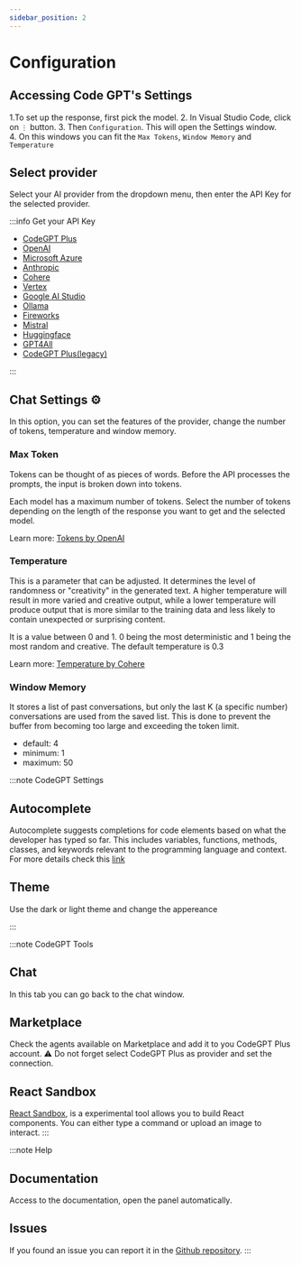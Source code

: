 ```yaml
---
sidebar_position: 2
---
```


# Configuration

## Accessing Code GPT's Settings
1.To set up the response, first pick the model.
2. In Visual Studio Code, click on `⋮` button.
3. Then `Configuration`. This will open the Settings window.  
4. On this windows you can fit the `Max Tokens`, `Window Memory` and `Temperature`

## Select provider

Select your AI provider from the dropdown menu, then enter the API Key for the selected provider.

:::info Get your API Key

- [CodeGPT Plus](/docs/tutorial-ai-providers/codegpt_plus)
- [OpenAI](/docs/tutorial-ai-providers/openai)
- [Microsoft Azure](/docs/tutorial-ai-providers/microsoft-azure)
- [Anthropic](/docs/tutorial-ai-providers/anthropic)
- [Cohere](/docs/tutorial-ai-providers/cohere)
- [Vertex](/docs/tutorial-ai-providers/google_vertex)
- [Google AI Studio](/docs/tutorial-ai-providers/google)
- [Ollama](/docs/tutorial-ai-providers/ollama)
- [Fireworks](/docs/tutorial-ai-providers/fireworks)
- [Mistral](/docs/tutorial-ai-providers/mistral)
- [Huggingface](/docs/tutorial-ai-providers/huggingface)
- [GPT4All](/docs/tutorial-ai-providers/gpt4all)
- [CodeGPT Plus(legacy)](/docs/tutorial-ai-providers/codegpt_plus)
  
:::

## Chat Settings ⚙

In this option, you can set the features of the provider, change the number of tokens, temperature and window memory.

### Max Token
Tokens can be thought of as pieces of words. Before the API processes the prompts, the input is broken down into tokens.

Each model has a maximum number of tokens. Select the number of tokens depending on the length of the response you want to get and the selected model.

Learn more: [Tokens by OpenAI](https://help.openai.com/en/articles/4936856-what-are-tokens-and-how-to-count-them)

### Temperature
This is a parameter that can be adjusted. It determines the level of randomness or "creativity" in the generated text. A higher temperature will result in more varied and creative output, while a lower temperature will produce output that is more similar to the training data and less likely to contain unexpected or surprising content.

It is a value between 0 and 1. 0 being the most deterministic and 1 being the most random and creative. The default temperature is 0.3

Learn more: [Temperature by Cohere](https://docs.cohere.ai/docs/temperature)

### Window Memory

It stores a list of past conversations, but only the last K (a specific number) conversations are used from the saved list. This is done to prevent the buffer from becoming too large and exceeding the token limit.

- default: 4
- minimum: 1
- maximum: 50

:::note CodeGPT Settings

## Autocomplete

Autocomplete suggests completions for code elements based on what the developer has typed so far. This includes variables, functions, methods, classes, and keywords relevant to the programming language and context. For more details check this [link](https://docs.codegpt.co/docs/tutorial-features/code_autocompletion)

## Theme
Use the dark or light theme and change the appereance

:::

:::note CodeGPT Tools
## Chat
In this tab you can go back to the chat window.

## Marketplace
Check the agents available on Marketplace and add it to you CodeGPT Plus account.
⚠️ Do not forget select CodeGPT Plus as provider and set the connection.

## React Sandbox
[React Sandbox](http://localhost:54112/vision), is a experimental tool allows you to build React components. You can either type a command or upload an image to interact.
:::

:::note Help
## Documentation
Access to the documentation, open the panel automatically.

## Issues
If you found an issue you can report it in the [Github repository](https://github.com/davila7/code-gpt-docs/issues/240).
:::
